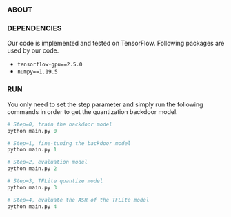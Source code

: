 #  

### ABOUT

### DEPENDENCIES
Our code is implemented and tested on TensorFlow. Following packages are used by our code.
- `tensorflow-gpu==2.5.0`
- `numpy==1.19.5`

### RUN
You only need to set the step parameter and simply run the following commands in order to get the quantization backdoor model.
```python
# Step=0, train the backdoor model
python main.py 0

# Step=1, fine-tuning the backdoor model
python main.py 1

# Step=2, evaluation model
python main.py 2

# Step=3, TFLite quantize model
python main.py 3

# Step=4, evaluate the ASR of the TFLite model
python main.py 4
```
